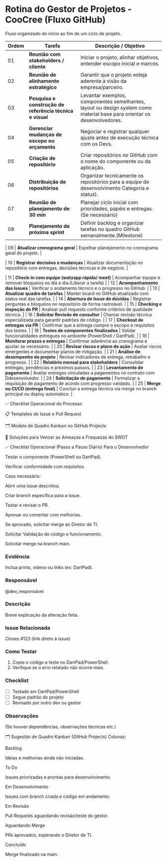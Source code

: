 
# Rotina do Gestor de Projetos - CooCree (Fluxo GitHub)

Fluxo organizado do início ao fim de um ciclo de projeto.

| **Ordem** | **Tarefa**                                          | **Descrição / Objetivo**                                                                 |
|-----------|-----------------------------------------------------|-------------------------------------------------------------------------------------------|
| 01        | **Reunião com stakeholders / cliente**              | Iniciar o projeto, alinhar objetivos, entender escopo inicial e marcos.                  |
| 02        | **Reunião de alinhamento estratégico**              | Garantir que o projeto esteja aderente à visão da empresa/parceiro.                      |
| 03        | **Pesquisa e construção de referência técnica e visual** | Levantar exemplos, componentes semelhantes, layout ou design system como material base para orientar os desenvolvedores. |
| 04        | **Gerenciar mudanças de escopo ou orçamento**       | Negociar e registrar qualquer ajuste antes de execução técnica com os Devs.              |
| 05        | **Criação de repositório**                          | Criar repositórios no GitHub com o nome do componente ou da aplicação.                   |
| 06        | **Distribuição de repositórios**                    | Organizar tecnicamente os repositórios para a equipe de desenvolvimento Categoria e status). |
| 07        | **Reunião de planejamento de 30 min**               | Planejar ciclo inicial com prioridades, papéis e entregas. (Se necessário)                               |
| 08        | **Planejamento da próxima sprint**                  | Definir backlog e organizar tarefas no quadro GitHub semanalmente.(Milestone)                       |

| 09        | **Atualizar cronograma geral**                      | Espelhar planejamento no cronograma geral do projeto.                                    |

| 10        | **Registrar decisões e mudanças**                   | Atualizar documentação no repositório com entregas, decisões técnicas e de negócio.      |

| 11        | **Check-in com equipe (watzapp rápida/ meet)**      | Acompanhar equipe e remover bloqueios no dia a dia.(Liberar a tarefa)                    |
| 12        | **Acompanhamento das Issues**                       | Verificar o andamento técnico e o progresso no GitHub.                                   |
| 13        | **Atualizar quadro de tarefas**                     | Manter board no GitHub atualizado com status real das tarefas.                           |
| 14        | **Abertura de Issue de dúvidas**                    | Registrar perguntas e bloqueios no repositório de forma rastreável.                      |
| 15        | **Checking e inspeção de PR**                       | Analisar pull requests conforme critérios de qualidade técnica.                          |
| 16        | **Solicitar Revisão do consultor**                  | Chamar revisão técnica especializada para garantir padrões de código.                    |
| 17        | **Checkout de entregas via PR**                     | Confirmar que a entrega cumpre o escopo e requisitos dos testes.                         |
| 18        | **Testes de componentes finalizados**               | Validar funcionalidades entregues no ambiente (PowerShell / DartPad).                    |
| 19        | **Monitorar prazos e entregas**                     | Confirmar aderência ao cronograma e ajustar se necessário.                               |
| 20        | **Revisar riscos e plano de ação**                  | Avaliar riscos emergentes e documentar planos de mitigação.                              |
| 21        | **Análise de desempenho do projeto**                | Revisar indicadores de entrega, retrabalho e progresso.                                  |
| 22        | **Relatório mensal para stakeholders**              | Consolidar entregas, pendências e próximos passos.                                       |
| 23        | **Levantamento de pagamento**                       | Avaliar entregas vinculadas a pagamentos no contrato com Ddesenvolvedor.                 |
| 24        | **Solicitação de pagamento**                        | Formalizar a requisição de pagamento de acordo com progresso validado.                   |
| 25        | **Merge ou CI/CD (entrega final)**                  | Concluir a entrega técnica via merge no branch principal ou deploy automático.           |





✅ Checklist Operacional do Processo

📋 Templates de Issue e Pull Request

🗂️ Modelo de Quadro Kanban no GitHub Projects

🔧 Soluções para Vencer as Ameaças e Fraquezas do SWOT

✅ Checklist Operacional (Passo a Passo Diário)
Para o Desenvolvedor

 Testar o componente (PowerShell ou DartPad).

 Verificar conformidade com requisitos.

 Caso necessário:

 Abrir uma issue descritiva.

 Criar branch específica para a issue.

 Testar e revisar o PR.

 Aprovar ou comentar com melhorias.

 Se aprovado, solicitar merge ao Diretor de TI.

Solicitar Validação do código e funcionamento.

Solicitar merge na branch main.

### Evidência
Inclua prints, vídeos ou links (ex: DartPad).

### Responsável
@dev_responsável

### Descrição
Breve explicação da alteração feita.

### Issue Relacionada
Closes #123 (link direto à issue)

### Como Testar
1. Copie o código e teste no DartPad/PowerShell.
2. Verifique se o erro relatado não ocorre mais.

### Checklist
- [ ] Testado em DartPad/PowerShell
- [ ] Segue padrão do projeto
- [ ] Revisado por outro dev ou gestor

### Observações
(Se houver dependências, observações técnicas etc.)


🗂️ Sugestão de Quadro Kanban (GitHub Projects)
Colunas:

Backlog

Ideias e melhorias ainda não iniciadas.

To Do

Issues priorizadas e prontas para desenvolvimento.

Em Desenvolvimento

Issues com branch criada e código em andamento.

Em Revisão

Pull Requests aguardando revisão/teste do gestor.

Aguardando Merge

PRs aprovados, esperando o Diretor de TI.

Concluído

Merge finalizado na main.
